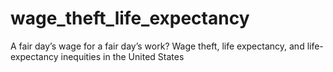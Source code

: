 # wage_theft_life_expectancy
A fair day’s wage for a fair day’s work? Wage theft, life expectancy, and life-expectancy inequities in the United States
